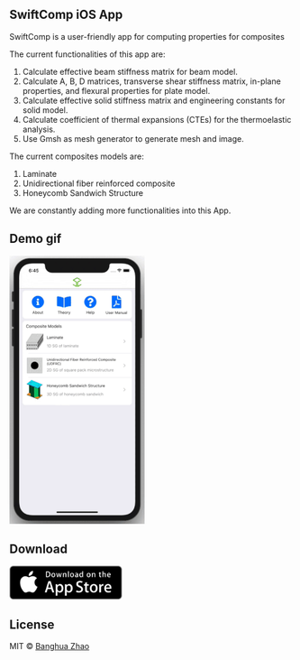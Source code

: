 ## SwiftComp iOS App
SwiftComp is a user-friendly app for computing properties for composites

The current functionalities of this app are:
1. Calculate effective beam stiffness matrix for beam model.
2. Calculate A, B, D matrices, transverse shear stiffness matrix, in-plane properties, and flexural properties for plate model.
3. Calculate effective solid stiffness matrix and engineering constants for solid model.
4. Calculate coefficient of thermal expansions (CTEs) for the thermoelastic analysis.
5. Use Gmsh as mesh generator to generate mesh and image.

The current composites models are:
1. Laminate
2. Unidirectional fiber reinforced composite
3. Honeycomb Sandwich Structure

We are constantly adding more functionalities into this App.

## Demo gif

![](./docs/demo.gif)

## Download

<a href="https://apps.apple.com/us/app/swiftcomp/id1297825946" target="_blank"><img src="./docs/app-store-icon.jpg" width="200"></a>


## License
MIT © [Banghua Zhao](http://www.banghuazhao.com/)
